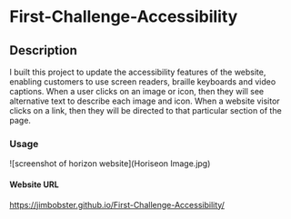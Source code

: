 # First-Challenge-Accessibility
## Description
I built this project to update the accessibility features of the website, enabling customers to use screen readers, braille keyboards and video captions.
When a user clicks on an image or icon, then they will see alternative text to describe each image and icon.
When a website visitor clicks on a link, then they will be directed to that particular section of the page.
### Usage
![screenshot of horizon website](Horiseon Image.jpg)
#### Website URL
https://jimbobster.github.io/First-Challenge-Accessibility/

